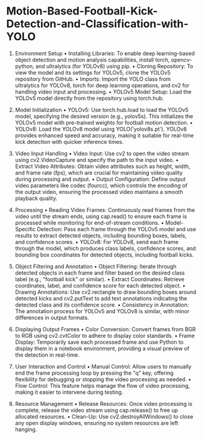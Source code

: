 # Motion-Based-Football-Kick-Detection-and-Classification-with-YOLO

1) Environment Setup
•	Installing Libraries: To enable deep learning-based object detection and motion analysis capabilities, install torch, opencv-python, and ultralytics (for YOLOv8) using pip.
•	Cloning Repository: To view the model and its settings for YOLOv5, clone the YOLOv5 repository from GitHub.
•	Imports: Import the YOLO class from ultralytics for YOLOv8, torch for deep learning operations, and cv2 for handling video input and processing.
•	YOLOv5 Model Setup: Load the YOLOv5 model directly from the repository using torch.hub.

2) Model Initialization
•	YOLOv5: Use torch.hub.load to load the YOLOv5 model, specifying the desired version (e.g., yolov5s). This initializes the YOLOv5 model with pre-trained weights for football motion detection.
•	YOLOv8: Load the YOLOv8 model using YOLO('yolov8s.pt'). YOLOv8 provides enhanced speed and accuracy, making it suitable for real-time kick detection with quicker inference times.

3) Video Input Handling
•	Video Input: Use cv2 to open the video stream using cv2.VideoCapture and specify the path to the input video.
•	Extract Video Attributes: Obtain video attributes such as height, width, and frame rate (fps), which are crucial for maintaining video quality during processing and output.
•	Output Configuration: Define output video parameters like codec (fourcc), which controls the encoding of the output video, ensuring the processed video maintains a smooth playback quality.

4) Processing
•	Reading Video Frames: Continuously read frames from the video until the stream ends, using cap.read() to ensure each frame is processed while monitoring for end-of-stream conditions.
•	Model-Specific Detection: Pass each frame through the YOLOv5 model and use results to extract detected objects, including bounding boxes, labels, and confidence scores.
•	YOLOv8: For YOLOv8, send each frame through the model, which produces class labels, confidence scores, and bounding box coordinates for detected objects, including football kicks.

5) Object Filtering and Annotation
•	Object Filtering: Iterate through detected objects in each frame and filter based on the desired class label (e.g., "football kick" or similar).
•	Extract Coordinates: Retrieve coordinates, label, and confidence score for each detected object.
•	Drawing Annotations: Use cv2.rectangle to draw bounding boxes around detected kicks and cv2.putText to add text annotations indicating the detected class and its confidence score.
•	Consistency in Annotation: The annotation process for YOLOv5 and YOLOv8 is similar, with minor differences in output formats.

6) Displaying Output Frames
•	Color Conversion: Convert frames from BGR to RGB using cv2.cvtColor to adhere to display color standards.
•	Frame Display: Temporarily save each processed frame and use Python to display them in a notebook environment, providing a visual preview of the detection in real-time.

7) User Interaction and Control
•	Manual Control: Allow users to manually end the frame processing loop by pressing the "q" key, offering flexibility for debugging or stopping the video processing as needed.
•	Flow Control: This feature helps manage the flow of video processing, making it easier to intervene during testing.

8) Resource Management
•	Release Resources: Once video processing is complete, release the video stream using cap.release() to free up allocated resources.
•	Clean-Up: Use cv2.destroyAllWindows() to close any open display windows, ensuring no system resources are left hanging.

